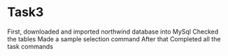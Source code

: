 # Task3
First, downloaded and imported northwind database into MySql
Checked the tables
Made a sample selection command
After that Completed all the task commands

